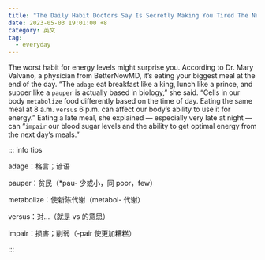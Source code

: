 ```yaml
---
title: "The Daily Habit Doctors Say Is Secretly Making You Tired The Next Day"
date: 2023-05-03 19:01:00 +8
category: 英文
tag:
  - everyday
---
```


The worst habit for energy levels might surprise you. According to Dr. Mary Valvano, a physician from BetterNowMD, it’s eating your biggest meal at the end of the day. “The `adage` eat breakfast like a king, lunch like a prince, and supper like a `pauper` is actually based in biology,” she said. “Cells in our body `metabolize` food differently based on the time of day. Eating the same meal at 8 a.m. `versus` 6 p.m. can affect our body’s ability to use it for energy.” Eating a late meal, she explained ― especially very late at night ― can “`impair` our blood sugar levels and the ability to get optimal energy from the next day’s meals.”

::: info tips

adage：格言；谚语

pauper：贫民（\*pau- 少或小，同 poor，few）

metabolize：使新陈代谢（metabol- 代谢）

versus：对...（就是 vs 的意思）

impair：损害；削弱（-pair 使更加糟糕）

:::
